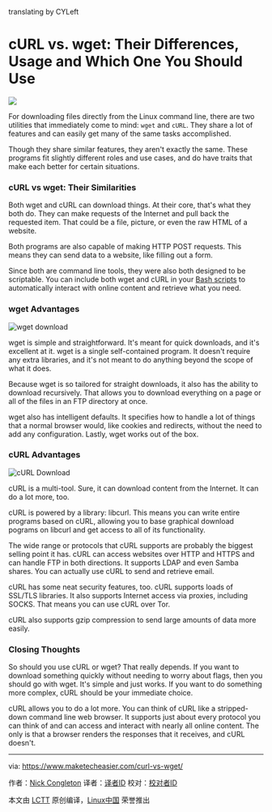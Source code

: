 translating by CYLeft

cURL vs. wget: Their Differences, Usage and Which One You Should Use
======
![](https://www.maketecheasier.com/assets/uploads/2017/12/wgc-feat.jpg)

For downloading files directly from the Linux command line, there are two utilities that immediately come to mind: `wget` and `cURL`. They share a lot of features and can easily get many of the same tasks accomplished.

Though they share similar features, they aren't exactly the same. These programs fit slightly different roles and use cases, and do have traits that make each better for certain situations.

### cURL vs wget: Their Similarities

Both wget and cURL can download things. At their core, that's what they both do. They can make requests of the Internet and pull back the requested item. That could be a file, picture, or even the raw HTML of a website.

Both programs are also capable of making HTTP POST requests. This means they can send data to a website, like filling out a form.

Since both are command line tools, they were also both designed to be scriptable. You can include both wget and cURL in your [Bash scripts][1] to automatically interact with online content and retrieve what you need.

### wget Advantages

![wget download][2]

wget is simple and straightforward. It's meant for quick downloads, and it's excellent at it. wget is a single self-contained program. It doesn't require any extra libraries, and it's not meant to do anything beyond the scope of what it does.

Because wget is so tailored for straight downloads, it also has the ability to download recursively. That allows you to download everything on a page or all of the files in an FTP directory at once.

wget also has intelligent defaults. It specifies how to handle a lot of things that a normal browser would, like cookies and redirects, without the need to add any configuration. Lastly, wget works out of the box.

### cURL Advantages

![cURL Download][3]

cURL is a multi-tool. Sure, it can download content from the Internet. It can do a lot more, too.

cURL is powered by a library: libcurl. This means you can write entire programs based on cURL, allowing you to base graphical download pograms on libcurl and get access to all of its functionality.

The wide range or protocols that cURL supports are probably the biggest selling point it has. cURL can access websites over HTTP and HTTPS and can handle FTP in both directions. It supports LDAP and even Samba shares. You can actually use cURL to send and retrieve email.

cURL has some neat security features, too. cURL supports loads of SSL/TLS libraries. It also supports Internet access via proxies, including SOCKS. That means you can use cURL over Tor.

cURL also supports gzip compression to send large amounts of data more easily.

### Closing Thoughts
So should you use cURL or wget? That really depends. If you want to download something quickly without needing to worry about flags, then you should go with wget. It's simple and just works. If you want to do something more complex, cURL should be your immediate choice.

cURL allows you to do a lot more. You can think of cURL like a stripped-down command line web browser. It supports just about every protocol you can think of and can access and interact with nearly all online content. The only is that a browser renders the responses that it receives, and cURL doesn't.

--------------------------------------------------------------------------------

via: https://www.maketecheasier.com/curl-vs-wget/

作者：[Nick Congleton][a]
译者：[译者ID](https://github.com/译者ID)
校对：[校对者ID](https://github.com/校对者ID)

本文由 [LCTT](https://github.com/LCTT/TranslateProject) 原创编译，[Linux中国](https://linux.cn/) 荣誉推出

[a]:https://www.maketecheasier.com/author/nickcongleton/
[1]:https://www.maketecheasier.com/beginners-guide-scripting-linux/
[2]:https://www.maketecheasier.com/assets/uploads/2017/12/wgc-wget.jpg (wget download)
[3]:https://www.maketecheasier.com/assets/uploads/2017/12/wgc-curl.jpg (cURL Download)
